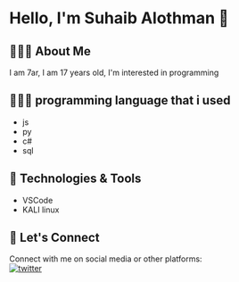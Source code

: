 # Hello, I'm Suhaib Alothman 👋

## 🙆🏻‍♂️ About Me
I am 7ar, I am 17 years old, I'm interested in programming


## 👨🏻‍💻 programming language that i used
- js
- py
- c#
- sql
  

## 🔧 Technologies & Tools
- VSCode
- KALI linux


## 🤝 Let's Connect
Connect with me on social media or other platforms:
<br/>
[![twitter](https://img.shields.io/badge/Twitter-1DA1F2?style=for-the-badge&logo=twitter&logoColor=white)](https://twitter.com/0_7ar)
